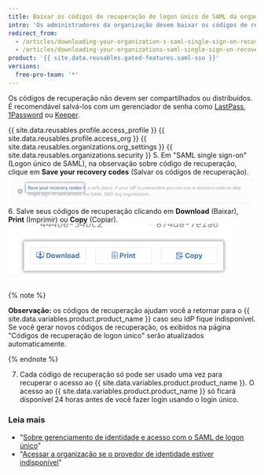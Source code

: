 ```yaml
---
title: Baixar os códigos de recuperação de logon único de SAML da organização
intro: 'Os administradores da organização devem baixar os códigos de recuperação de logon único de SAML dela para garantir que possam acessar o {{ site.data.variables.product.product_name }} mesmo se o provedor de identidade da organização não estiver disponível.'
redirect_from:
  - /articles/downloading-your-organization-s-saml-single-sign-on-recovery-codes
  - /articles/downloading-your-organizations-saml-single-sign-on-recovery-codes
product: '{{ site.data.reusables.gated-features.saml-sso }}'
versions:
  free-pro-team: '*'
---
```


Os códigos de recuperação não devem ser compartilhados ou distribuídos. É recomendável salvá-los com um gerenciador de senha como [LastPass](https://lastpass.com/), [1Password](https://1password.com/) ou [Keeper](https://keepersecurity.com/).

{{ site.data.reusables.profile.access_profile }}
{{ site.data.reusables.profile.access_org }}
{{ site.data.reusables.organizations.org_settings }}
{{ site.data.reusables.organizations.security }}
5. Em "SAML single sign-on" (Logon único de SAML), na observação sobre código de recuperação, clique em **Save your recovery codes** (Salvar os códigos de recuperação). ![Link para exibir e salvar os códigos de recuperação](/assets/images/help/saml/saml_recovery_codes.png)
6. Salve seus códigos de recuperação clicando em **Download** (Baixar), **Print** (Imprimir) ou **Copy** (Copiar). ![Botões para baixar, imprimir ou copiar os códigos de recuperação](/assets/images/help/saml/saml_recovery_code_options.png)

  {% note %}

  **Observação:** os códigos de recuperação ajudam você a retornar para o {{ site.data.variables.product.product_name }} caso seu IdP fique indisponível. Se você gerar novos códigos de recuperação, os exibidos na página "Códigos de recuperação de logon único" serão atualizados automaticamente.

  {% endnote %}

7. Cada código de recuperação só pode ser usado uma vez para recuperar o acesso ao {{ site.data.variables.product.product_name }}. O acesso ao {{ site.data.variables.product.product_name }} só ficará disponível 24 horas antes de você fazer login usando o login único.

### Leia mais

- "[Sobre gerenciamento de identidade e acesso com o SAML de logon único](/articles/about-identity-and-access-management-with-saml-single-sign-on)"
- "[Acessar a organização se o provedor de identidade estiver indisponível](/articles/accessing-your-organization-if-your-identity-provider-is-unavailable)"
